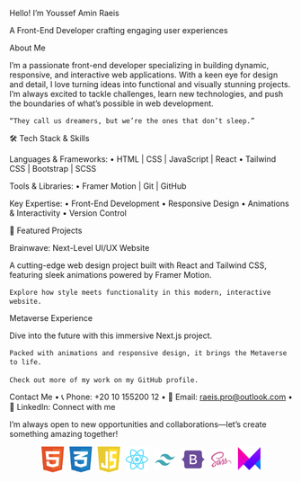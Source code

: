Hello! I’m Youssef Amin Raeis

A Front-End Developer crafting engaging user experiences

About Me

I’m a passionate front-end developer specializing in building dynamic, responsive, and interactive web applications. With a keen eye for design and detail, I love turning ideas into functional and visually stunning projects. I’m always excited to tackle challenges, learn new technologies, and push the boundaries of what’s possible in web development.

	“They call us dreamers, but we’re the ones that don’t sleep.”

🛠 Tech Stack & Skills

Languages & Frameworks:
	•	HTML | CSS | JavaScript | React
	•	Tailwind CSS | Bootstrap | SCSS

Tools & Libraries:
	•	Framer Motion | Git | GitHub

Key Expertise:
	•	Front-End Development
	•	Responsive Design
	•	Animations & Interactivity
	•	Version Control

💼 Featured Projects

Brainwave: Next-Level UI/UX Website

A cutting-edge web design project built with React and Tailwind CSS, featuring sleek animations powered by Framer Motion.

	Explore how style meets functionality in this modern, interactive website.

Metaverse Experience

Dive into the future with this immersive Next.js project.

	Packed with animations and responsive design, it brings the Metaverse to life.

	Check out more of my work on my GitHub profile.

Contact Me
	•	📞 Phone: +20 10 155200 12
	•	📧 Email: raeis.pro@outlook.com
	•	🔗 LinkedIn: Connect with me

I’m always open to new opportunities and collaborations—let’s create something amazing together!

<div style="display: flex; align-items: center; justify-content: center; flex-wrap: wrap; gap: 10px;">
    <img align="left" alt="HTML5" width="40px" src="./html-1.svg" />
    <img align="left" alt="CSS3" width="40px" src="./css-3.svg" />
    <img align="left" alt="JavaScript" width="40px" src="./javascript-1.svg" />
    <img align="left" alt="React" width="40px" src="./react-2.svg" />
    <img align="left" alt="Tailwind CSS" width="40px" src="./tailwind-svgrepo-com.svg" />
    <img align="left" alt="Bootstrap" width="40px" src="./bootstrap-svgrepo-com.svg" />
    <img align="left" alt="SCSS" width="40px" src="./sass_logo_sass_icon.png" />
    <img align="left" alt="Framer Motion" width="40px" src="./Framer-Motion.png" />
</div>  
